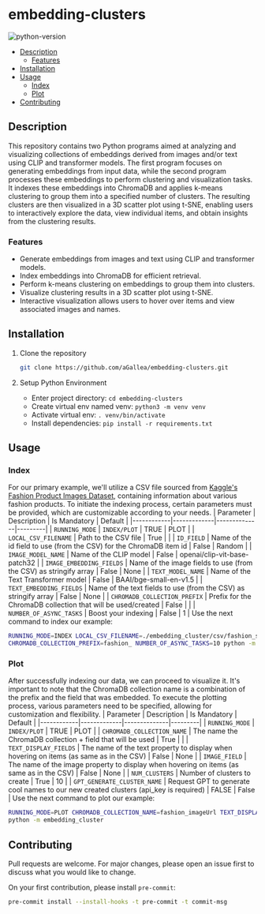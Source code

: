 # embedding-clusters

![python-version][python-version]

* [Description](#description)
  * [Features](#features)
* [Installation](#installation)
* [Usage](#usage)
  * [Index](#index)
  * [Plot](#plot)
* [Contributing](#contributing)

## Description

This repository contains two Python programs aimed at analyzing and visualizing collections of embeddings derived from images and/or text using
CLIP and transformer models. The first program focuses on generating embeddings from input data, while the second program processes these
embeddings to perform clustering and visualization tasks. It indexes these embeddings into ChromaDB and applies k-means clustering to group them
into a specified number of clusters. The resulting clusters are then visualized in a 3D scatter plot using t-SNE, enabling users to
interactively explore the data, view individual items, and obtain insights from the clustering results.

### Features

* Generate embeddings from images and text using CLIP and transformer models.
* Index embeddings into ChromaDB for efficient retrieval.
* Perform k-means clustering on embeddings to group them into clusters.
* Visualize clustering results in a 3D scatter plot using t-SNE.
* Interactive visualization allows users to hover over items and view associated images and names.

## Installation

1. Clone the repository

    ```bash
    git clone https://github.com/aGallea/embedding-clusters.git
    ```

2. Setup Python Environment

    * Enter project directory: `cd embedding-clusters`
    * Create virtual env named venv: `python3 -m venv venv`
    * Activate virtual env: `. venv/bin/activate`
    * Install dependencies: `pip install -r requirements.txt`

## Usage

### Index

For our primary example, we'll utilize a CSV file sourced from
[Kaggle's Fashion Product Images Dataset](https://www.kaggle.com/datasets/paramaggarwal/fashion-product-images-dataset),
containing information about various fashion products.
To initiate the indexing process, certain parameters must be provided, which are customizable according to your needs.
| Parameter  | Description | Is Mandatory | Default |
|------------|-------------|--------------|---------|
| `RUNNING_MODE` | `INDEX/PLOT` | TRUE | PLOT |
| `LOCAL_CSV_FILENAME` | Path to the CSV file | True | |
| `ID_FIELD`   | Name of the id field to use (from the CSV) for the ChromaDB item id | False | Random |
| `IMAGE_MODEL_NAME`  | Name of the CLIP model | False | openai/clip-vit-base-patch32 |
| `IMAGE_EMBEDDING_FIELDS` | Name of the image fields to use (from the CSV) as stringify array | False | None |
| `TEXT_MODEL_NAME` | Name of the Text Transformer model | False | BAAI/bge-small-en-v1.5 |
| `TEXT_EMBEDDING_FIELDS` | Name of the text fields to use (from the CSV) as stringify array | False | None |
| `CHROMADB_COLLECTION_PREFIX` | Prefix for the ChromaDB collection that will be used/created | False | |
| `NUMBER_OF_ASYNC_TASKS` | Boost your indexing | False | 1 |
Use the next command to index our example:

```bash
RUNNING_MODE=INDEX LOCAL_CSV_FILENAME=./embedding_cluster/csv/fashion_small.csv ID_FIELD=id IMAGE_EMBEDDING_FIELDS=[\"imageUrl\"]
CHROMADB_COLLECTION_PREFIX=fashion_ NUMBER_OF_ASYNC_TASKS=10 python -m embedding_cluster
```

### Plot

After successfully indexing our data, we can proceed to visualize it. It's important to note that the ChromaDB collection name is a
combination of the prefix and the field that was embedded.
To execute the plotting process, various parameters need to be specified, allowing for customization and flexibility.
| Parameter  | Description | Is Mandatory | Default |
|------------|-------------|--------------|---------|
| `RUNNING_MODE` | `INDEX/PLOT` | TRUE | PLOT |
| `CHROMADB_COLLECTION_NAME` | The name the ChromaDB collection + field that will be used | True | |
| `TEXT_DISPLAY_FIELDS` | The name of the text property to display when hovering on items (as same as in the CSV) | False | None |
| `IMAGE_FIELD` | The name of the image property to display when hovering on items (as same as in the CSV) | False | None |
| `NUM_CLUSTERS` | Number of clusters to create | True | 10 |
| `GPT_GENERATE_CLUSTER_NAME` | Request GPT to generate cool names to our new created clusters (api_key is required) | FALSE | False |
Use the next command to plot our example:

```bash
RUNNING_MODE=PLOT CHROMADB_COLLECTION_NAME=fashion_imageUrl TEXT_DISPLAY_FIELDS=[\"productDisplayName\"] IMAGE_FIELD=imageUrl
python -m embedding_cluster
```

## Contributing

Pull requests are welcome. For major changes, please open an issue first
to discuss what you would like to change.

On your first contribution, please install `pre-commit`:

```bash
pre-commit install --install-hooks -t pre-commit -t commit-msg
```

<!-- MARKDOWN LINKS & IMAGES -->
[python-version]: https://img.shields.io/badge/python-3.11.5-blue.svg
